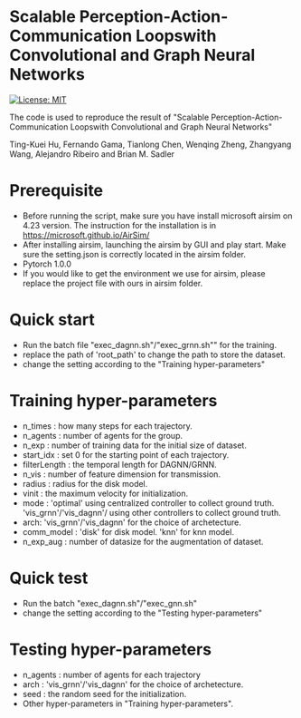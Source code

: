# Scalable Perception-Action-Communication Loopswith Convolutional and Graph Neural Networks

[![License: MIT](https://img.shields.io/badge/License-MIT-green.svg)](https://opensource.org/licenses/MIT)

The code is used to reproduce the result of "Scalable Perception-Action-Communication Loopswith Convolutional and Graph Neural Networks"

Ting-Kuei Hu, Fernando Gama, Tianlong Chen, Wenqing Zheng, Zhangyang Wang, Alejandro Ribeiro and Brian M. Sadler

# Prerequisite
* Before running the script, make sure you have install microsoft airsim on 4.23 version. The instruction for the installation is in https://microsoft.github.io/AirSim/
* After installing airsim, launching the airsim by GUI and play start. Make sure the setting.json is correctly located in the airsim folder.
* Pytorch 1.0.0
* If you would like to get the environment we use for airsim, please replace the project file with ours in airsim folder.

# Quick start
* Run the batch file "exec_dagnn.sh"/"exec_grnn.sh"" for the training.
* replace the path of 'root_path' to change the path to store the dataset.
* change the setting according to the "Training hyper-parameters"

# Training hyper-parameters
* n_times : how many steps for each trajectory.
* n_agents : number of agents for the group.
* n_exp : number of training data for the initial size of dataset.
* start_idx : set 0 for the starting point of each trajectory.
* filterLength : the temporal length for DAGNN/GRNN.
* n_vis : number of feature dimension for transmission.
* radius : radius for the disk model.
* vinit : the maximum velocity for initialization.
* mode : 'optimal' using centralized controller to collect ground truth. 'vis_grnn'/'vis_dagnn'/ using other controllers to collect ground truth. 
* arch: 'vis_grnn'/'vis_dagnn' for the choice of archetecture.
* comm_model : 'disk' for disk model. 'knn' for knn model.
* n_exp_aug : number of datasize for the augmentation of dataset.


# Quick test
* Run the batch "exec_dagnn.sh"/"exec_gnn.sh"
* change the setting according to the "Testing hyper-parameters"

# Testing hyper-parameters
* n_agents : number of agents for each trajectory
* arch : 'vis_grnn'/'vis_dagnn' for the choice of archetecture.
* seed : the random seed for the initialization.
* Other hyper-parameters in "Training hyper-parameters".
